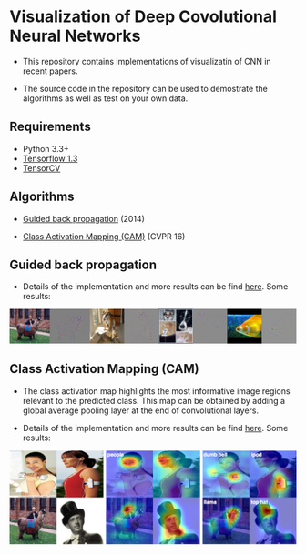 # Visualization of Deep Covolutional Neural Networks


- This repository contains implementations of visualizatin of CNN in recent papers.

- The source code in the repository can be used to demostrate the algorithms as well as test on your own data.

## Requirements
- Python 3.3+
- [Tensorflow 1.3](https://www.tensorflow.org/)
- [TensorCV](https://github.com/conan7882/DeepVision-tensorflow) 


## Algorithms 

- [Guided back propagation](https://github.com/conan7882/CNN-Visualization/tree/master/Guided_Backpropagation) (2014)

- [Class Activation Mapping (CAM)](https://github.com/conan7882/CNN-Visualization/tree/master/class_activation_map) (CVPR 16)

## Guided back propagation
<!--- Guided backpropagation generates clearer visulizations than deconvnet for higher layers.-->

- Details of the implementation and more results can be find [here](https://github.com/conan7882/CNN-Visualization/tree/master/Guided_Backpropagation). Some results:

![gbp](Guided_Backpropagation/figs/gbp.png)




## Class Activation Mapping (CAM)
- The class activation map highlights the most informative image regions relevant to the predicted class. This map can be obtained by adding a global average pooling layer at the end of convolutional layers.

- Details of the implementation and more results can be find [here](https://github.com/conan7882/CNN-Visualization/tree/master/class_activation_map). Some results:

![celtech_change](class_activation_map/figs/celtech_diff.png)




